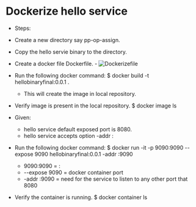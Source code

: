 # Dockerize hello service

- Steps:
- Create a new directory say pp-op-assign.
- Copy the hello servie binary to the directory.
- Create a docker file Dockerfile. - ![Dockerizefile](../Dockerfile)
- Run the following docker command:
    $ docker build -t hellobinaryfinal:0.0.1 .
    - This will create the image in local repository.
- Verify image is present in the local repository.
    $ docker image ls

- Given:
    - hello service default exposed port is 8080.
    - hello service accepts option -addr :<port>

- Run the following docker command:
    $ docker run -it -p 9090:9090 --expose 9090 hellobinaryfinal:0.0.1 -addr :9090

    - 9090:9090 = <localhost port>:<docker container port>
    - --expose 9090 = docker container port
    - -addr :9090 = need for the service to listen to any other port that 8080
- Verify the container is running.
    $ docker container ls

